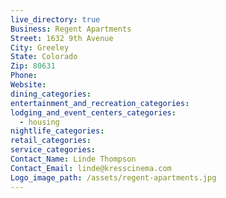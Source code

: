 ```yaml
---
live_directory: true
Business: Regent Apartments
Street: 1632 9th Avenue
City: Greeley
State: Colorado
Zip: 80631
Phone:
Website:
dining_categories:
entertainment_and_recreation_categories:
lodging_and_event_centers_categories:
  - housing
nightlife_categories:
retail_categories:
service_categories:
Contact_Name: Linde Thompson
Contact_Email: linde@kresscinema.com
Logo_image_path: /assets/regent-apartments.jpg
---
```


